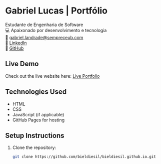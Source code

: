 # Gabriel Lucas | Portfólio

Estudante de Engenharia de Software  
💻 Apaixonado por desenvolvimento e tecnologia  
📧 [gabriel.landrade@sempreceub.com](mailto:gabriel.landrade@sempreceub.com)  
🔗 [LinkedIn](https://www.linkedin.com/in/gabriel-lucas-470929340/)  
📂 [GitHub](https://github.com/bieldiesil)

## Live Demo

Check out the live website here: [Live Portfolio](https://bieldiesil.github.io)

## Technologies Used

- HTML
- CSS
- JavaScript (if applicable)
- GitHub Pages for hosting

## Setup Instructions

1. Clone the repository:
   ```bash
   git clone https://github.com/bieldiesil/bieldiesil.github.io.git
